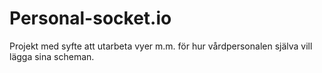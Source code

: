 # Personal-socket.io
Projekt med syfte att utarbeta vyer m.m. för hur vårdpersonalen själva vill lägga sina scheman.
